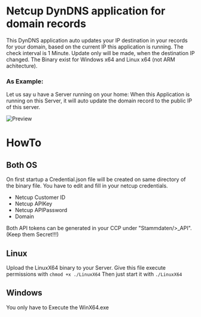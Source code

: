 # Netcup DynDNS application for domain records

This DynDNS application auto updates your IP destination in your records for your domain, based on the current IP this application is running.
The check interval is 1 Minute. Update only will be made, when the destination IP changed.
The Binary exist for Windows x64 and Linux x64 (not ARM achitecture).

### As Example:
Let us say u have a Server running on your home:
When this Application is running on this Server, it will auto update the domain record to the public IP of this server.

![Preview](https://djnemas.de/SX/WindowsTerminal_hczA9AShWq.gif)

# HowTo
## Both OS
On first startup a Credential.json file will be created on same directory of the binary file.
You have to edit and fill in your netcup credentials.
- Netcup Customer ID
- Netcup APIKey
- Netcup APIPassword
- Domain

Both API tokens can be generated in your CCP under "Stammdaten/>_API". (Keep them Secret!!!)

## Linux
Upload the LinuxX64 binary to your Server.
Give this file execute permissions with `chmod +x ./LinuxX64`
Then just start it with `./LinuxX64`

## Windows
You only have to Execute the WinX64.exe








